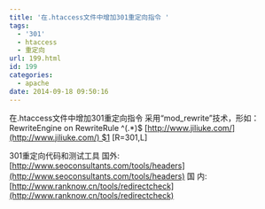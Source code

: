 ```yaml
---
title: '在.htaccess文件中增加301重定向指令 '
tags:
  - '301'
  - htaccess
  - 重定向
url: 199.html
id: 199
categories:
  - apache
date: 2014-09-18 09:50:16
---
```


在.htaccess文件中增加301重定向指令 采用“mod_rewrite”技术，形如： RewriteEngine on RewriteRule ^(.*)$ [http://www.jiliuke.com/](http://www.jiliuke.com/) $1 \[R=301,L\]

301重定向代码和测试工具 国外:[http://www.seoconsultants.com/tools/headers](http://www.seoconsultants.com/tools/headers) 国 内:[http://www.ranknow.cn/tools/redirectcheck](http://www.ranknow.cn/tools/redirectcheck)